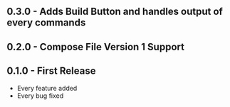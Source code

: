 ## 0.3.0 - Adds Build Button and handles output of every commands
## 0.2.0 - Compose File Version 1 Support
## 0.1.0 - First Release
* Every feature added
* Every bug fixed
